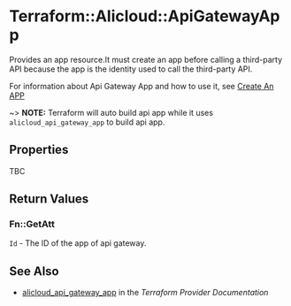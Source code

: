 # Terraform::Alicloud::ApiGatewayApp

Provides an app resource.It must create an app before calling a third-party API because the app is the identity used to call the third-party API.

For information about Api Gateway App and how to use it, see [Create An APP](https://www.alibabacloud.com/help/doc-detail/43663.html)

~> **NOTE:** Terraform will auto build api app while it uses `alicloud_api_gateway_app` to build api app.

## Properties

TBC

## Return Values

### Fn::GetAtt

`Id` - The ID of the app of api gateway.

## See Also

* [alicloud_api_gateway_app](https://www.terraform.io/docs/providers/alicloud/r/api_gateway_app.html) in the _Terraform Provider Documentation_